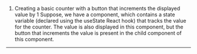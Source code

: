 1. Creating a basic counter with a button that increments the displayed value by 1 Suppose, we have a component, which contains a state variable (declared using the useState React hook) that tracks the value for the counter. The value is also displayed in this component, but the button that increments the value is present in the child component of this component. 

---

